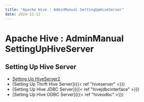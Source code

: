 ```yaml
---
title: "Apache Hive : AdminManual SettingUpHiveServer"
date: 2024-12-12
---
```


# Apache Hive : AdminManual SettingUpHiveServer

## Setting Up Hive Server

* [Setting Up HiveServer2](https://cwiki.apache.org/confluence/display/Hive/Setting+up+HiveServer2)
* [Setting Up Thrift Hive Server]({{< ref "hiveserver" >}})
* [Setting Up Hive JDBC Server]({{< ref "hivejdbcinterface" >}})
* [Setting Up Hive ODBC Server]({{< ref "hiveodbc" >}})

 

 

